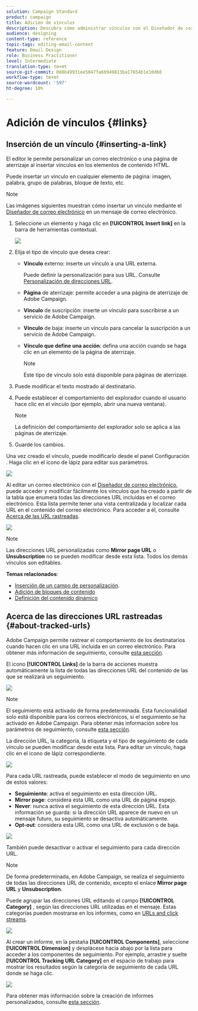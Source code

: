 ```yaml
---
solution: Campaign Standard
product: campaign
title: Adición de vínculos
description: Descubra cómo administrar vínculos con el Diseñador de correo electrónico.
audience: designing
content-type: reference
topic-tags: editing-email-content
feature: Email Design
role: Business Practitioner
level: Intermediate
translation-type: tm+mt
source-git-commit: 088b49931ee5047fa6b949813ba17654b1e10d60
workflow-type: tm+mt
source-wordcount: '597'
ht-degree: 10%

---
```



# Adición de vínculos {#links}

## Inserción de un vínculo {#inserting-a-link}

El editor le permite personalizar un correo electrónico o una página de aterrizaje al insertar vínculos en los elementos de contenido HTML.

Puede insertar un vínculo en cualquier elemento de página: imagen, palabra, grupo de palabras, bloque de texto, etc.

>[!NOTE]
>
>Las imágenes siguientes muestran cómo insertar un vínculo mediante el [Diseñador de correo electrónico](../../designing/using/designing-content-in-adobe-campaign.md) en un mensaje de correo electrónico.

1. Seleccione un elemento y haga clic en **[!UICONTROL Insert link]** en la barra de herramientas contextual.

   ![](assets/des_insert_link.png)

1. Elija el tipo de vínculo que desea crear:

   * **Vínculo** externo: inserte un vínculo a una URL externa.

      Puede definir la personalización para sus URL. Consulte [Personalización de direcciones URL](../../designing/using/using-reusable-content.md#creating-a-content-fragment).

   * **Página** de aterrizaje: permite acceder a una página de aterrizaje de Adobe Campaign.
   * **Vínculo** de suscripción: inserte un vínculo para suscribirse a un servicio de Adobe Campaign.
   * **Vínculo** de baja: inserte un vínculo para cancelar la suscripción a un servicio de Adobe Campaign.
   * **Vínculo que define una acción**: defina una acción cuando se haga clic en un elemento de la página de aterrizaje.

      >[!NOTE]
      >
      >Este tipo de vínculo solo está disponible para páginas de aterrizaje.

1. Puede modificar el texto mostrado al destinatario.
1. Puede establecer el comportamiento del explorador cuando el usuario hace clic en el vínculo (por ejemplo, abrir una nueva ventana).

   >[!NOTE]
   >
   >La definición del comportamiento del explorador solo se aplica a las páginas de aterrizaje.

1. Guarde los cambios.

Una vez creado el vínculo, puede modificarlo desde el panel Configuración . Haga clic en el icono de lápiz para editar sus parámetros.

![](assets/des_link_edit.png)

Al editar un correo electrónico con el [Diseñador de correo electrónico](../../designing/using/designing-content-in-adobe-campaign.md), puede acceder y modificar fácilmente los vínculos que ha creado a partir de la tabla que enumera todas las direcciones URL incluidas en el correo electrónico. Esta lista permite tener una vista centralizada y localizar cada URL en el contenido del correo electrónico. Para acceder a él, consulte [Acerca de las URL rastreadas](#about-tracked-urls).

![](assets/des_link_list.png)

>[!NOTE]
>
>Las direcciones URL personalizadas como **Mirror page URL** o **Unsubscription** no se pueden modificar desde esta lista. Todos los demás vínculos son editables.

**Temas relacionados**:

* [Inserción de un campo de personalización](../../designing/using/personalization.md#inserting-a-personalization-field).
* [Adición de bloques de contenido](../../designing/using/personalization.md#adding-a-content-block)
* [Definición del contenido dinámico](../../designing/using/personalization.md#defining-dynamic-content-in-an-email)

## Acerca de las direcciones URL rastreadas {#about-tracked-urls}

Adobe Campaign permite rastrear el comportamiento de los destinatarios cuando hacen clic en una URL incluida en un correo electrónico. Para obtener más información de seguimiento, consulte [esta sección](../../sending/using/tracking-messages.md#about-tracking).

El icono **[!UICONTROL Links]** de la barra de acciones muestra automáticamente la lista de todas las direcciones URL del contenido de las que se realizará un seguimiento.

![](assets/des_links.png)

>[!NOTE]
>
>El seguimiento está activado de forma predeterminada. Esta funcionalidad solo está disponible para los correos electrónicos, si el seguimiento se ha activado en Adobe Campaign. Para obtener más información sobre los parámetros de seguimiento, consulte [esta sección](../../administration/using/configuring-email-channel.md#tracking-parameters).

La dirección URL, la categoría, la etiqueta y el tipo de seguimiento de cada vínculo se pueden modificar desde esta lista. Para editar un vínculo, haga clic en el icono de lápiz correspondiente.

![](assets/des_links_tracking.png)

Para cada URL rastreada, puede establecer el modo de seguimiento en uno de estos valores:

* **Seguimiento**: activa el seguimiento en esta dirección URL.
* **Mirror page**: considera esta URL como una URL de página espejo.
* **Never**: nunca activa el seguimiento de esta dirección URL. Esta información se guarda: si la dirección URL aparece de nuevo en un mensaje futuro, su seguimiento se desactiva automáticamente.
* **Opt-out**: considera esta URL como una URL de exclusión o de baja.

![](assets/des_link_tracking_type.png)

También puede desactivar o activar el seguimiento para cada dirección URL.

>[!NOTE]
>
>De forma predeterminada, en Adobe Campaign, se realiza el seguimiento de todas las direcciones URL de contenido, excepto el enlace **Mirror page URL** y **Unsubscription**.

Puede agrupar las direcciones URL editando el campo **[!UICONTROL Category]** , según las direcciones URL utilizadas en el mensaje. Estas categorías pueden mostrarse en los informes, como en [URLs and click streams](../../reporting/using/urls-and-click-streams.md).

![](assets/des_link_tracking_category.png)

Al crear un informe, en la pestaña **[!UICONTROL Components]**, seleccione **[!UICONTROL Dimension]** y desplácese hacia abajo por la lista para acceder a los componentes de seguimiento. Por ejemplo, arrastre y suelte **[!UICONTROL Tracking URL Category]** en el espacio de trabajo para mostrar los resultados según la categoría de seguimiento de cada URL donde se haga clic.

![](assets/des_link_tracking_report.png)

Para obtener más información sobre la creación de informes personalizados, consulte [esta sección](../../reporting/using/about-dynamic-reports.md).
